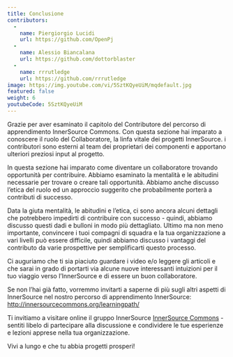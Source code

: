 ```yaml
---
title: Conclusione
contributors:
  - 
    name: Piergiorgio Lucidi
    url: https://github.com/OpenPj
  - 
    name: Alessio Biancalana
    url: https://github.com/dottorblaster
  - 
    name: rrrutledge
    url: https://github.com/rrrutledge
image: https://img.youtube.com/vi/5SztKQyeUiM/mqdefault.jpg
featured: false
weight: 6
youtubeCode: 5SztKQyeUiM
---
```


<div class="paragraph">
<p>Grazie per aver esaminato il capitolo del Contributore del percorso di apprendimento InnerSource Commons. Con questa sezione hai imparato a conoscere il ruolo del Collaboratore, la linfa vitale dei progetti InnerSource. i contributori sono esterni al team dei proprietari dei componenti e apportano ulteriori preziosi input al progetto.</p>
</div>
<div class="paragraph">
<p>In questa sezione hai imparato come diventare un collaboratore trovando opportunità per contribuire.
Abbiamo esaminato la mentalità e le abitudini necessarie per trovare o creare tali opportunità.
Abbiamo anche discusso l&#8217;etica del ruolo ed un approccio suggerito che probabilmente porterà a contributi di successo.</p>
</div>
<div class="paragraph">
<p>Data la giuta mentalità, le abitudini e l&#8217;etica, ci sono ancora alcuni dettagli che potrebbero impedirti di contribuire con successo - quindi, abbiamo discusso questi dadi e bulloni in modo più dettagliato.
Ultimo ma non meno importante, convincere i tuoi compagni di squadra e la tua organizzazione a vari livelli può essere difficile, quindi abbiamo discusso i vantaggi del contributo da varie prospettive per semplificarti questo processo.</p>
</div>
<div class="paragraph">
<p>Ci auguriamo che ti sia piaciuto guardare i video e/o leggere gli articoli e che sarai in grado di portarti via alcune nuove interessanti intuizioni per il tuo viaggio verso l&#8217;InnerSource e di essere un buon collaboratore.</p>
</div>
<div class="paragraph">
<p>Se non l&#8217;hai già fatto, vorremmo invitarti a saperne di più sugli altri aspetti di InnerSource nel nostro percorso di apprendimento InnerSource: <a href="http://innersourcecommons.org/learningpath/" class="bare">http://innersourcecommons.org/learningpath/</a></p>
</div>
<div class="paragraph">
<p>Ti invitiamo a visitare online il gruppo InnerSource <a href="http://innersourcecommons.org">InnerSource Commons</a> - sentiti libelo di partecipare alla discussione e condividere le tue esperienze e lezioni apprese nella tua organizzazione.</p>
</div>
<div class="paragraph">
<p>Vivi a lungo e che tu abbia progetti prosperi!</p>
</div>
<!--- This file autogenerated from https://github.com/InnerSourceCommons/InnerSourceLearningPath/blob/main/scripts -->
